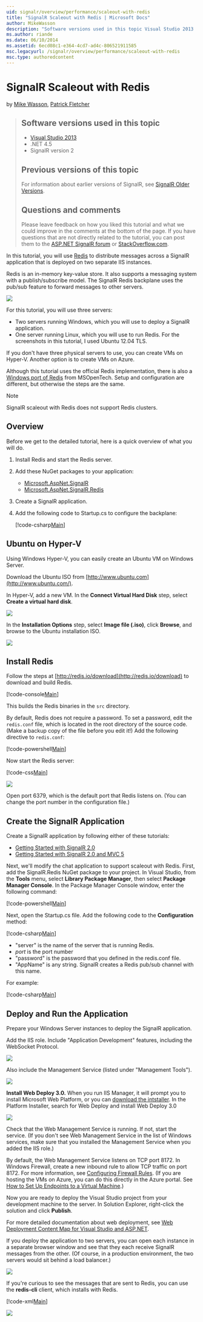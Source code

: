 ```yaml
---
uid: signalr/overview/performance/scaleout-with-redis
title: "SignalR Scaleout with Redis | Microsoft Docs"
author: MikeWasson
description: "Software versions used in this topic Visual Studio 2013 .NET 4.5 SignalR version 2 Previous versions of this topic For information about earlier versions of..."
ms.author: riande
ms.date: 06/10/2014
ms.assetid: 6ecd08c1-e364-4cd7-ad4c-806521911585
msc.legacyurl: /signalr/overview/performance/scaleout-with-redis
msc.type: authoredcontent
---
```

SignalR Scaleout with Redis
====================
by [Mike Wasson](https://github.com/MikeWasson), [Patrick Fletcher](https://github.com/pfletcher)

> ## Software versions used in this topic
>
>
> - [Visual Studio 2013](https://my.visualstudio.com/Downloads?q=visual%20studio%202013)
> - .NET 4.5
> - SignalR version 2
>
>
>
> ## Previous versions of this topic
>
> For information about earlier versions of SignalR, see [SignalR Older Versions](../older-versions/index.md).
>
> ## Questions and comments
>
> Please leave feedback on how you liked this tutorial and what we could improve in the comments at the bottom of the page. If you have questions that are not directly related to the tutorial, you can post them to the [ASP.NET SignalR forum](https://forums.asp.net/1254.aspx/1?ASP+NET+SignalR) or [StackOverflow.com](http://stackoverflow.com/).


In this tutorial, you will use [Redis](http://redis.io/) to distribute messages across a SignalR application that is deployed on two separate IIS instances.

Redis is an in-memory key-value store. It also supports a messaging system with a publish/subscribe model. The SignalR Redis backplane uses the pub/sub feature to forward messages to other servers.

![](scaleout-with-redis/_static/image1.png)

For this tutorial, you will use three servers:

- Two servers running Windows, which you will use to deploy a SignalR application.
- One server running Linux, which you will use to run Redis. For the screenshots in this tutorial, I used Ubuntu 12.04 TLS.

If you don't have three physical servers to use, you can create VMs on Hyper-V. Another option is to create VMs on Azure.

Although this tutorial uses the official Redis implementation, there is also a [Windows port of Redis](https://github.com/MSOpenTech/redis) from MSOpenTech. Setup and configuration are different, but otherwise the steps are the same.

> [!NOTE]
>
> SignalR scaleout with Redis does not support Redis clusters.


## Overview

Before we get to the detailed tutorial, here is a quick overview of what you will do.

1. Install Redis and start the Redis server.
2. Add these NuGet packages to your application:

    - [Microsoft.AspNet.SignalR](http://nuget.org/packages/Microsoft.AspNet.SignalR)
    - [Microsoft.AspNet.SignalR.Redis](http://nuget.org/packages/Microsoft.AspNet.SignalR.Redis)
3. Create a SignalR application.
4. Add the following code to Startup.cs to configure the backplane:

    [!code-csharp[Main](scaleout-with-redis/samples/sample1.cs)]

## Ubuntu on Hyper-V

Using Windows Hyper-V, you can easily create an Ubuntu VM on Windows Server.

Download the Ubuntu ISO from [http://www.ubuntu.com](http://www.ubuntu.com/).

In Hyper-V, add a new VM. In the **Connect Virtual Hard Disk** step, select **Create a virtual hard disk**.

![](scaleout-with-redis/_static/image2.png)

In the **Installation Options** step, select **Image file (.iso)**, click **Browse**, and browse to the Ubuntu installation ISO.

![](scaleout-with-redis/_static/image3.png)

## Install Redis

Follow the steps at [http://redis.io/download](http://redis.io/download) to download and build Redis.

[!code-console[Main](scaleout-with-redis/samples/sample2.cmd)]

This builds the Redis binaries in the `src` directory.

By default, Redis does not require a password. To set a password, edit the `redis.conf` file, which is located in the root directory of the source code. (Make a backup copy of the file before you edit it!) Add the following directive to `redis.conf`:

[!code-powershell[Main](scaleout-with-redis/samples/sample3.ps1)]

Now start the Redis server:

[!code-css[Main](scaleout-with-redis/samples/sample4.css)]

![](scaleout-with-redis/_static/image4.png)

Open port 6379, which is the default port that Redis listens on. (You can change the port number in the configuration file.)

## Create the SignalR Application

Create a SignalR application by following either of these tutorials:

- [Getting Started with SignalR 2.0](../getting-started/tutorial-getting-started-with-signalr.md)
- [Getting Started with SignalR 2.0 and MVC 5](../getting-started/tutorial-getting-started-with-signalr-and-mvc.md)

Next, we'll modify the chat application to support scaleout with Redis. First, add the SignalR.Redis NuGet package to your project. In Visual Studio, from the **Tools** menu, select **Library Package Manager**, then select **Package Manager Console**. In the Package Manager Console window, enter the following command:

[!code-powershell[Main](scaleout-with-redis/samples/sample5.ps1)]

Next, open the Startup.cs file. Add the following code to the **Configuration** method:

[!code-csharp[Main](scaleout-with-redis/samples/sample6.cs)]

- "server" is the name of the server that is running Redis.
- *port* is the port number
- "password" is the password that you defined in the redis.conf file.
- "AppName" is any string. SignalR creates a Redis pub/sub channel with this name.

For example:

[!code-csharp[Main](scaleout-with-redis/samples/sample7.cs)]

## Deploy and Run the Application

Prepare your Windows Server instances to deploy the SignalR application.

Add the IIS role. Include "Application Development" features, including the WebSocket Protocol.

![](scaleout-with-redis/_static/image5.png)

Also include the Management Service (listed under "Management Tools").

![](scaleout-with-redis/_static/image6.png)

**Install Web Deploy 3.0.** When you run IIS Manager, it will prompt you to install Microsoft Web Platform, or you can [download the intstaller](https://go.microsoft.com/fwlink/?LinkId=255386). In the Platform Installer, search for Web Deploy and install Web Deploy 3.0

![](scaleout-with-redis/_static/image7.png)

Check that the Web Management Service is running. If not, start the service. (If you don't see Web Management Service in the list of Windows services, make sure that you installed the Management Service when you added the IIS role.)

By default, the Web Management Service listens on TCP port 8172. In Windows Firewall, create a new inbound rule to allow TCP traffic on port 8172. For more information, see [Configuring Firewall Rules](https://technet.microsoft.com/library/dd448559(WS.10).aspx). (If you are hosting the VMs on Azure, you can do this directly in the Azure portal. See [How to Set Up Endpoints to a Virtual Machine](https://azure.microsoft.com/documentation/articles/virtual-machines-set-up-endpoints/).)

Now you are ready to deploy the Visual Studio project from your development machine to the server. In Solution Explorer, right-click the solution and click **Publish**.

For more detailed documentation about web deployment, see [Web Deployment Content Map for Visual Studio and ASP.NET](../../../whitepapers/aspnet-web-deployment-content-map.md).

If you deploy the application to two servers, you can open each instance in a separate browser window and see that they each receive SignalR messages from the other. (Of course, in a production environment, the two servers would sit behind a load balancer.)

![](scaleout-with-redis/_static/image8.png)

If you're curious to see the messages that are sent to Redis, you can use the **redis-cli** client, which installs with Redis.

[!code-xml[Main](scaleout-with-redis/samples/sample8.xml)]

![](scaleout-with-redis/_static/image9.png)
